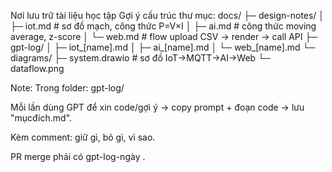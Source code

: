 Nơi lưu trữ tài liệu học tập
Gợi ý cấu trúc thư mục:
docs/
├─ design-notes/
│  ├─ iot.md           # sơ đồ mạch, công thức P=V×I
│  ├─ ai.md            # công thức moving average, z-score
│  └─ web.md           # flow upload CSV → render → call API
├─ gpt-log/
│  ├─ iot_[name].md
│  ├─ ai_[name].md
│  └─ web_[name].md
└─ diagrams/
   ├─ system.drawio    # sơ đồ IoT→MQTT→AI→Web
   └─ dataflow.png

Note: 
Trong folder: gpt-log/

Mỗi lần dùng GPT để xin code/gợi ý → copy prompt + đoạn code → lưu "mụcđích.md".

Kèm comment: giữ gì, bỏ gì, vì sao.

PR merge phải có gpt-log-ngày .
